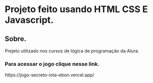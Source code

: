 <h1>Projeto feito usando HTML CSS E Javascript.</h1>

<h2>Sobre.</h2>
<p>Prejeto utilizado nos cursos de lógica de programação da Alura.</p>

<h3>Para acessar o jogo clique nesse link.</h3> https://jogo-secreto-iota-ebon.vercel.app/
